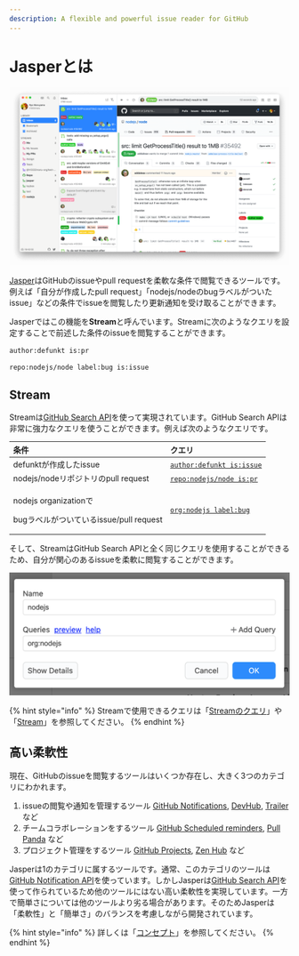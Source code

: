 ```yaml
---
description: A flexible and powerful issue reader for GitHub
---
```


# Jasperとは

![](.gitbook/assets/ss.png)

[Jasper](https://jasperapp.io/)はGitHubのissueやpull requestを柔軟な条件で閲覧できるツールです。例えば「自分が作成したpull request」「nodejs/nodeのbugラベルがついたissue」などの条件でissueを閲覧したり更新通知を受け取ることができます。

Jasperではこの機能を**Stream**と呼んでいます。Streamに次のようなクエリを設定することで前述した条件のissueを閲覧することができます。

```text
author:defunkt is:pr
```

```text
repo:nodejs/node label:bug is:issue
```

## Stream <a id="stream"></a>

Streamは[GitHub Search API](https://docs.github.com/en/rest/reference/search)を使って実現されています。GitHub Search APIは非常に強力なクエリを使うことができます。例えば次のようなクエリです。

<table>
  <thead>
    <tr>
      <th style="text-align:left">&#x6761;&#x4EF6;</th>
      <th style="text-align:left">&#x30AF;&#x30A8;&#x30EA;</th>
    </tr>
  </thead>
  <tbody>
    <tr>
      <td style="text-align:left">defunkt&#x304C;&#x4F5C;&#x6210;&#x3057;&#x305F;issue</td>
      <td style="text-align:left"><a href="https://github.com/search?q=author%3Adefunkt+is%3Aissue"><code>author:defunkt is:issue</code></a>
      </td>
    </tr>
    <tr>
      <td style="text-align:left">nodejs/node&#x30EA;&#x30DD;&#x30B8;&#x30C8;&#x30EA;&#x306E;pull request</td>
      <td
      style="text-align:left"><a href="https://github.com/search?q=repo%3Anodejs%2Fnode+is%3Apr"><code>repo:nodejs/node is:pr</code></a>
        </td>
    </tr>
    <tr>
      <td style="text-align:left">
        <p>nodejs organization&#x3067;</p>
        <p>bug&#x30E9;&#x30D9;&#x30EB;&#x304C;&#x3064;&#x3044;&#x3066;&#x3044;&#x308B;issue/pull
          request</p>
      </td>
      <td style="text-align:left"><a href="https://github.com/search?q=org%3Anodejs+label%3Abug"><code>org:nodejs label:bug</code></a>
      </td>
    </tr>
  </tbody>
</table>

そして、StreamはGitHub Search APIと全く同じクエリを使用することができるため、自分が関心のあるissueを柔軟に閲覧することができます。

![](.gitbook/assets/stream_editor.png)

{% hint style="info" %}
Streamで使用できるクエリは「[Streamのクエリ](usecase/query.md)」や「[Stream](reference/stream.md)」を参照してください。
{% endhint %}

## 高い柔軟性 <a id="flexible"></a>

現在、GitHubのissueを閲覧するツールはいくつか存在し、大きく3つのカテゴリにわかれます。

1. issueの閲覧や通知を管理するツール [GitHub Notifications](https://github.com/notifications), [DevHub](https://devhubapp.com/), [Trailer](http://ptsochantaris.github.io/trailer/) など
2. チームコラボレーションをするツール [GitHub Scheduled reminders](https://docs.github.com/en/github/setting-up-and-managing-organizations-and-teams/managing-scheduled-reminders-for-your-team), [Pull Panda](https://pullpanda.com/) など
3. プロジェクト管理をするツール [GitHub Projects](https://docs.github.com/en/github/managing-your-work-on-github/managing-project-boards), [Zen Hub](https://www.zenhub.com/) など

Jasperは1のカテゴリに属するツールです。通常、このカテゴリのツールは[GitHub Notification API](https://docs.github.com/en/rest/reference/activity#notifications)を使っています。しかしJasperは[GitHub Search API](https://docs.github.com/en/rest/reference/search)を使って作られているため他のツールにはない高い柔軟性を実現しています。一方で簡単さについては他のツールより劣る場合があります。そのためJasperは「柔軟性」と「簡単さ」のバランスを考慮しながら開発されています。

{% hint style="info" %}
詳しくは「[コンセプト](faq.md#concept)」を参照してください。
{% endhint %}

